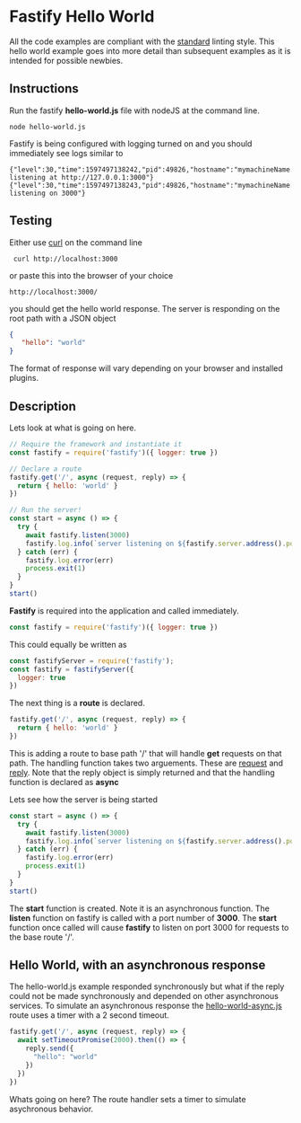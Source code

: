# Fastify Hello World
All the code examples are compliant with the [standard](https://standardjs.com/index.html) linting style. This hello
world example goes into more detail than subsequent examples as it is intended for possible newbies.

## Instructions
Run the fastify **hello-world.js** file with nodeJS at the command line.

```
node hello-world.js
```

Fastify is being configured with logging turned on and you should immediately see logs similar to

```
{"level":30,"time":1597497138242,"pid":49826,"hostname":"mymachineName.local","msg":"Server listening at http://127.0.0.1:3000"}
{"level":30,"time":1597497138243,"pid":49826,"hostname":"mymachineName.local","msg":"server listening on 3000"}
```

## Testing

Either use [curl](https://curl.haxx.se/) on the command line

```
 curl http://localhost:3000
```

or paste this into the browser of your choice

```
http://localhost:3000/
```

you should get the hello world response. The server is responding on the root path with a JSON object 

```json
{
   "hello": "world"
}
```

The format of response will vary depending on your browser and installed plugins.

## Description 

Lets look at what is going on here.

```javascript
// Require the framework and instantiate it
const fastify = require('fastify')({ logger: true })

// Declare a route
fastify.get('/', async (request, reply) => {
  return { hello: 'world' }
})

// Run the server!
const start = async () => {
  try {
    await fastify.listen(3000)
    fastify.log.info(`server listening on ${fastify.server.address().port}`)
  } catch (err) {
    fastify.log.error(err)
    process.exit(1)
  }
}
start()
```

**Fastify** is required into the application and called immediately. 

```javascript
const fastify = require('fastify')({ logger: true })
```

This could equally be written as 
```javascript
const fastifyServer = require('fastify');
const fastify = fastifyServer({
  logger: true
})
```

The next thing is a **route** is declared. 

```javascript
fastify.get('/', async (request, reply) => {
  return { hello: 'world' }
})
```

This is adding a route to base path '/' that will handle **get** requests on that path. The handling function takes two arguements.
These are [request](https://www.fastify.io/docs/latest/Request/) and [reply](https://www.fastify.io/docs/latest/Reply/). 
Note that the reply object is simply returned and that the handling function is declared as **async**

Lets see how the server is being started

```javascript
const start = async () => {
  try {
    await fastify.listen(3000)
    fastify.log.info(`server listening on ${fastify.server.address().port}`)
  } catch (err) {
    fastify.log.error(err)
    process.exit(1)
  }
}
start()
```

The **start** function is created. Note it is an asynchronous function. The **listen** function on fastify is called 
with a port number of **3000**. 
The **start** function once called will cause **fastify** to listen on port 3000 for requests to the base route '/'.

## Hello World, with an asynchronous response

The hello-world.js example responded synchronously but what if the reply could not be made synchronously and depended
on other asynchronous services.
To simulate an asynchronous response the [hello-world-async.js](./hello-world-async.js) route uses a timer with a 2
second timeout.

```javascript
fastify.get('/', async (request, reply) => {
  await setTimeoutPromise(2000).then(() => {
    reply.send({
      "hello": "world"
    })
  })
})
```

Whats going on here? The route handler sets a timer to simulate asychronous behavior.
